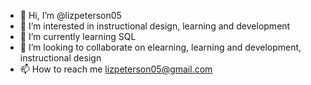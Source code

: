 - 👋 Hi, I’m @lizpeterson05
- 👀 I’m interested in instructional design, learning and development
- 🌱 I’m currently learning SQL
- 💞️ I’m looking to collaborate on elearning, learning and development, instructional design
- 📫 How to reach me lizpeterson05@gmail.com

<!---
lizpeterson05/lizpeterson05 is a ✨ special ✨ repository because its `README.md` (this file) appears on your GitHub profile.
You can click the Preview link to take a look at your changes.
--->
